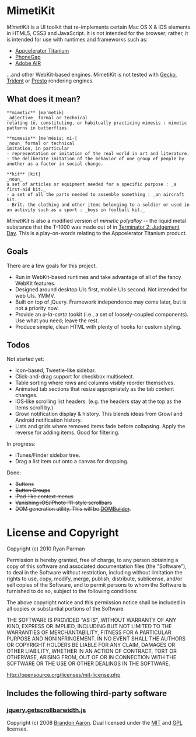 # MimetiKit

_MimetiKit_ is a UI toolkit that re-implements certain Mac OS X & iOS elements in HTML5, CSS3 and JavaScript. It is not intended for the browser; rather, it is intended for use with runtimes and frameworks such as:

* [Appcelerator Titanium](http://appcelerator.com)
* [PhoneGap](http://phonegap.com)
* [Adobe AIR](http://adobe.com/air)

...and other WebKit-based engines. MimetiKit is not tested with [Gecko](http://en.wikipedia.org/wiki/Gecko_%28layout_engine%29), [Trident](http://en.wikipedia.org/wiki/Trident_%28layout_engine%29) or [Presto](http://en.wikipedia.org/wiki/Presto_%28layout_engine%29) rendering engines.


## What does it mean?

	**mimetic** |məˈmetik|
	_adjective_ formal or technical
	relating to, constituting, or habitually practicing mimesis : mimetic patterns in butterflies.

	**mimesis** |məˈmēsis; mī-|
	_noun_ formal or technical
	imitation, in particular
	- representation or imitation of the real world in art and literature.
	- the deliberate imitation of the behavior of one group of people by another as a factor in social change.

	**kit** |kit|
	_noun_
	a set of articles or equipment needed for a specific purpose : _a first-aid kit._
	- a set of all the parts needed to assemble something : _an aircraft kit._
	- Brit. the clothing and other items belonging to a soldier or used in an activity such as a sport : _boys in football kit._

_MimetiKit_ is also a modified version of _mimetic polyalloy_ -- the liquid metal substance that the T-1000 was made out of in [Terminator 2: Judgement Day](http://www.imdb.com/title/tt0103064/). This is a play-on-words relating to the Appcelerator Titanium product.


## Goals

There are a few goals for this project.

* Run in WebKit-based runtimes and take advantage of all of the fancy WebKit features.
* Designed around desktop UIs first, mobile UIs second. Not intended for web UIs. YMMV.
* Built on top of jQuery. Framework independence may come later, but is not a priority now.
* Provide an _a-la-carte_ tookit (i.e., a set of loosely-coupled components). Use what you need; leave the rest.
* Produce simple, clean HTML with plenty of hooks for custom styling.


## Todos

Not started yet:

* Icon-based, Tweetie-like sidebar.
* Click-and-drag support for checkbox multiselect.
* Table sorting where rows and columns visibly reorder themselves.
* Animated tab sections that resize appropriately as the tab content changes.
* iOS-like scrolling list headers. (e.g. the headers stay at the top as the items scroll by.)
* Growl notification display & history. This blends ideas from Growl and Android notification history.
* Lists and grids where removed items fade before collapsing. Apply the reverse for adding items. Good for filtering.

In progress:

* iTunes/Finder sidebar tree.
* Drag a list item out onto a canvas for dropping.

Done:

* <strike>Buttons</strike>
* <strike>Button Groups</strike>
* <strike>iPad-like context menus</strike>
* <strike>Vanishing iOS/iPhoto '11-style scrollbars</strike>
* <strike>DOM generation utility. This will be [DOMBuilder](http://github.com/skyzyx/dombuilder).</strike>


# License and Copyright

Copyright (c) 2010 Ryan Parman

Permission is hereby granted, free of charge, to any person obtaining a copy
of this software and associated documentation files (the "Software"), to deal
in the Software without restriction, including without limitation the rights
to use, copy, modify, merge, publish, distribute, sublicense, and/or sell
copies of the Software, and to permit persons to whom the Software is
furnished to do so, subject to the following conditions:

The above copyright notice and this permission notice shall be included in
all copies or substantial portions of the Software.

THE SOFTWARE IS PROVIDED "AS IS", WITHOUT WARRANTY OF ANY KIND, EXPRESS OR
IMPLIED, INCLUDING BUT NOT LIMITED TO THE WARRANTIES OF MERCHANTABILITY,
FITNESS FOR A PARTICULAR PURPOSE AND NONINFRINGEMENT. IN NO EVENT SHALL THE
AUTHORS OR COPYRIGHT HOLDERS BE LIABLE FOR ANY CLAIM, DAMAGES OR OTHER
LIABILITY, WHETHER IN AN ACTION OF CONTRACT, TORT OR OTHERWISE, ARISING FROM,
OUT OF OR IN CONNECTION WITH THE SOFTWARE OR THE USE OR OTHER DEALINGS IN
THE SOFTWARE.

<http://opensource.org/licenses/mit-license.php>

## Includes the following third-party software

### [jquery.getscrollbarwidth.js](https://github.com/brandonaaron/jquery-getscrollbarwidth)

Copyright (c) 2008 [Brandon Aaron](http://brandonaaron.net). Dual licensed under the [MIT](http://www.opensource.org/licenses/mit-license.php) and [GPL](http://www.opensource.org/licenses/gpl-license.php) licenses.
